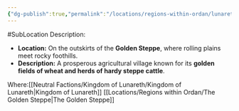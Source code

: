 ```yaml
---
{"dg-publish":true,"permalink":"/locations/regions-within-ordan/lunareth-land/village-of-gildenspire/"}
---
```


#SubLocation
Description:
- **Location:** On the outskirts of the **Golden Steppe**, where rolling plains meet rocky foothills.
- **Description:** A prosperous agricultural village known for its **golden fields of wheat and herds of hardy steppe cattle**.

Where:[[Neutral Factions/Kingdom of Lunareth/Kingdom of Lunareth\|Kingdom of Lunareth]] [[Locations/Regions within Ordan/The Golden Steppe\|The Golden Steppe]]